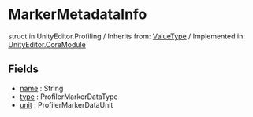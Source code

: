 # MarkerMetadataInfo
struct in UnityEditor.Profiling
 / Inherits from: <a href="https://docs.unity3d.com/6000.1/Documentation/ScriptReference/ValueType.html">ValueType</a> / Implemented in: <a href="https://docs.unity3d.com/6000.1/Documentation/ScriptReference/UnityEditor.CoreModule.html">UnityEditor.CoreModule</a>

## Fields
- <a href="https://docs.unity3d.com/6000.1/Documentation/ScriptReference/MarkerMetadataInfo-name.html">name</a> : String
- <a href="https://docs.unity3d.com/6000.1/Documentation/ScriptReference/MarkerMetadataInfo-type.html">type</a> : ProfilerMarkerDataType
- <a href="https://docs.unity3d.com/6000.1/Documentation/ScriptReference/MarkerMetadataInfo-unit.html">unit</a> : ProfilerMarkerDataUnit
